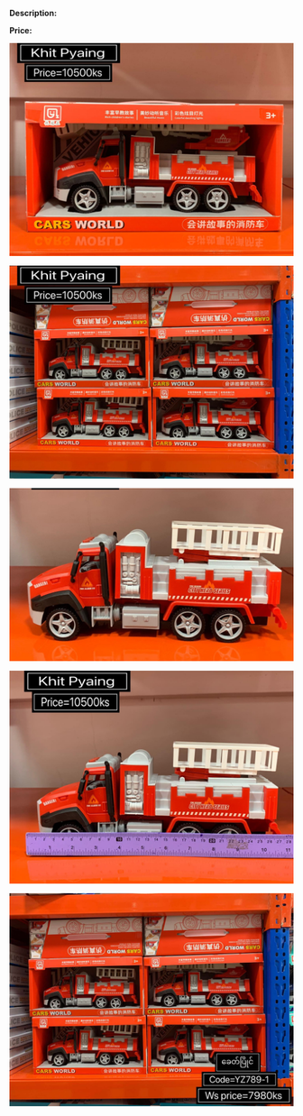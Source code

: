 **Description:**

**Price:**

![340.jpg](../images/340.jpg)

![341.jpg](../images/341.jpg)

![342.jpg](../images/342.jpg)

![343.jpg](../images/343.jpg)

![344.jpg](../images/344.jpg)
